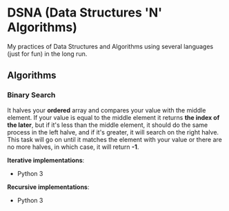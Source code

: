# DSNA (Data Structures 'N' Algorithms)

My practices of Data Structures and Algorithms using several languages (just for fun) in the long run.

## Algorithms

### Binary Search

It halves your **ordered** array and compares your value with the middle element. If your value is equal to the middle element it returns **the index of the later**, but if it's less than the middle element, it should do the same process in the left halve, and if it's greater, it will search on the right halve. This task will go on until it matches the element with your value or there are no more halves, in which case, it will return **-1**.

**Iterative implementations**:

- Python 3

**Recursive implementations**:

- Python 3
